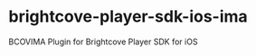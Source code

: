brightcove-player-sdk-ios-ima
=============================

BCOVIMA Plugin for Brightcove Player SDK for iOS
